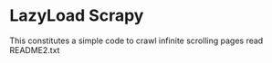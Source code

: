 # LazyLoad Scrapy
 This constitutes a simple code to crawl infinite scrolling pages
 read README2.txt
